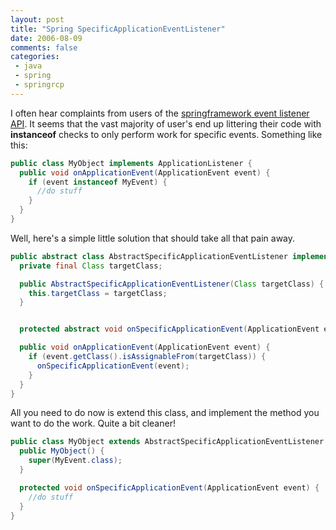 ```yaml
---
layout: post
title: "Spring SpecificApplicationEventListener"
date: 2006-08-09
comments: false
categories:
 - java
 - spring
 - springrcp
---
```


I often hear complaints from users of the [springframework event listener API](http://www.springframework.org/docs/reference/beans.html#context-functionality-events). It seems that the vast majority of user's end up littering their code with **instanceof** checks to only perform work for specific events. Something like this:



```java
public class MyObject implements ApplicationListener {
  public void onApplicationEvent(ApplicationEvent event) {
    if (event instanceof MyEvent) {
      //do stuff
    }
  }
}
```



Well, here's a simple little solution that should take all that pain away.



```java
public abstract class AbstractSpecificApplicationEventListener implements ApplicationListener {
  private final Class targetClass;

  public AbstractSpecificApplicationEventListener(Class targetClass) {
    this.targetClass = targetClass;
  }


  protected abstract void onSpecificApplicationEvent(ApplicationEvent event);

  public void onApplicationEvent(ApplicationEvent event) {
    if (event.getClass().isAssignableFrom(targetClass)) {
      onSpecificApplicationEvent(event);
    }
  }
}
```



All you need to do now is extend this class, and implement the method you want to do the work. Quite a bit cleaner!



```java
public class MyObject extends AbstractSpecificApplicationEventListener {
  public MyObject() {
    super(MyEvent.class);
  }

  protected void onSpecificApplicationEvent(ApplicationEvent event) {
    //do stuff
  }
}

```
